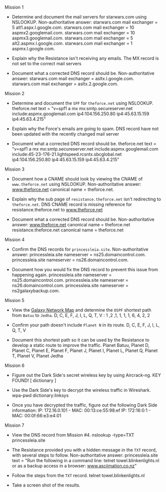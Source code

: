 Mission 1
  - Determine and document the mail servers for starwars.com using NSLOOKUP.
Non-authoritative answer:
starwars.com	mail exchanger = 5 alt1.aspx.l.google.com.
starwars.com	mail exchanger = 10 aspmx2.googlemail.com.
starwars.com	mail exchanger = 10 aspmx3.googlemail.com.
starwars.com	mail exchanger = 5 alt2.aspmx.l.google.com.
starwars.com	mail exchanger = 1 aspmx.l.google.com.

  - Explain why the Resistance isn't receiving any emails.
The MX record is not set to the correct mail servers

  - Document what a corrected DNS record should be.
Non-authoritative answer:
starwars.com	mail exchanger = asltx.l.google.com.
starwars.com	mail exchanger = asltx.2.google.com.

Mission 2
  - Determine and document the `SPF` for `theforce.net` using NSLOOKUP.
theforce.net	text = "v=spf1 a mx mx:smtp.secureserver.net include:aspmx.googlemail.com ip4:104.156.250.80 ip4:45.63.15.159 ip4:45.63.4.215"

  - Explain why the Force's emails are going to spam.
DNS record have not been updated with the recently changed mail server

  - Document what a corrected DNS record should be.
theforce.net	text = "v=spf1 a mx mx:smtp.secureserver.net include:aspmx.googlemail.com include:45-23-176-21.lightspeed.rcsntx.sbcglobal.net ip4:104.156.250.80 ip4:45.63.15.159 ip4:45.63.4.215"

Mission 3
  - Document how a CNAME should look by viewing the CNAME of `www.theforce.net` using NSLOOKUP.
Non-authoritative answer:
www.theforce.net	canonical name = theforce.net.
  
  - Explain why the sub page of `resistance.theforce.net` isn't redirecting to `theforce.net`.
DNS CNAME record is missing reference for resistance.theforce.net to www.theforce.net
  
  - Document what a corrected DNS record should be.
Non-authoritative answer:
www.theforce.net	canonical name = theforce.net
resistance.theforce.net    canonical name = theforce.net

Mission 4
  - Confirm the DNS records for `princessleia.site`.
Non-authoritative answer:
princessleia.site	nameserver = ns25.domaincontrol.com.
princessleia.site	nameserver = ns26.domaincontrol.com.

  - Document how you would fix the DNS record to prevent this issue from happening again.
princessleia.site	nameserver = ns25.domaincontrol.com.
princessleia.site	nameserver = ns26.domaincontrol.com.
princessleia.site	nameserver = ns2galaxybackup.com.

Mission 5

  - View the [Galaxy Network Map](resources/Galaxy_Network_map.png) and determine the `OSPF` shortest path from `Batuu` to `Jedha`.
D, C, E, F, J, I, L, Q, T, V : 1 ,2 ,1, 1, 1, 1, 6, 4, 2, 2

  - Confirm your path doesn't include `Planet N` in its route.
D, C, E, F, J, I, L, Q, T, V

  - Document this shortest path so it can be used by the Resistance to develop a static route to improve the traffic.
Planet Batuu, Planet D, Planet C, Planet  E, Planet F, Planet J, Planet I, Planet  L, Planet Q, Planet T, Planet V, Planet  Jedha

Mission 6

  - Figure out the Dark Side's secret wireless key by using Aircrack-ng.
KEY FOUND! [ dictionary ]

  - Use the Dark Side's key to decrypt the wireless traffic in Wireshark.
wpa-pwd dictionary:linksys

  - Once you have decrypted the traffic, figure out the following Dark Side information:
IP: 172.16.0.101 - MAC: 00:13:ce:55:98:ef
IP: 172:16:0:1   - MAC: 00:0f:66:e3:e4:01

Mission 7
  - View the DNS record from Mission #4.
nslookup -type=TXT princessleia.site

  - The Resistance provided you with a hidden message in the `TXT` record, with several steps to follow.
Non-authoritative answer:
princessleia.site	text = "Run the following in a command line: telnet towel.blinkenlights.nl or as a backup access in a browser: www.asciimation.co.nz"
  
  - Follow the steps from the `TXT` record.
telnet towel.blinkenlights.nl
  
  - Take a screen shot of the results.
